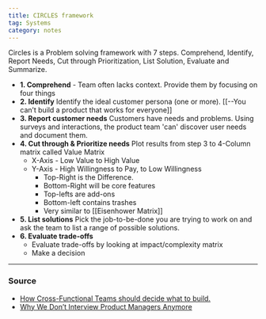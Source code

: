 ```yaml
---
title: CIRCLES framework
tag: Systems
category: notes
---
```

Circles is a Problem solving framework with 7 steps. Comprehend, Identify, Report Needs, Cut through Prioritization, List Solution, Evaluate and Summarize. 

- **1. Comprehend** - Team often lacks context. Provide them by focusing on four things
- **2. Identify** Identify the ideal customer persona (one or more). [[--You can’t build a product that works for everyone]]
- **3. Report customer needs** Customers have needs and problems. Using surveys and interactions, the product team 'can' discover user needs and document them.
- **4. Cut through & Prioritize needs** Plot results from step 3 to 4-Column matrix called Value Matrix
	- X-Axis - Low Value to High Value
	- Y-Axis - High Willingness to Pay, to Low Willingness
		- Top-Right is the Difference. 
		- Bottom-Right will be core features
		- Top-lefts are add-ons
		- Bottom-left contains trashes
		- Very similar to [[Eisenhower Matrix]]
- **5. List solutions** Pick the job-to-be-done you are trying to work on and ask the team to list a range of possible solutions.
- **6. Evaluate trade-offs**
	- Evaluate trade-offs by looking at impact/complexity matrix
	- Make a decision

---
### Source
- <a href="https://productcoalition.com/how-our-cross-functional-teams-decide-what-to-build-at-whispir-e97757171e49" target="_blank">How Cross-Functional Teams should decide what to build.</a> 
- <a href="https://productcoalition.com/why-we-dont-interview-product-managers-anymore-ba1dd0031c0b" target="_blank">Why We Don’t Interview Product Managers Anymore</a> 